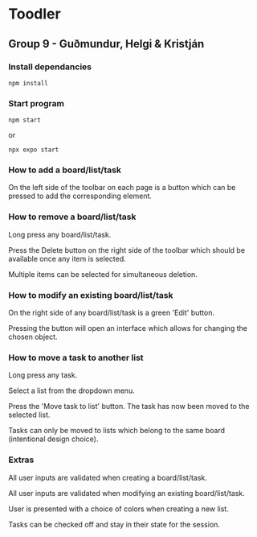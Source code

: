 # Toodler
## Group 9 - Guðmundur, Helgi & Kristján

### Install dependancies

`npm install`

### Start program

`npm start` 

or

`npx expo start`

### How to add a board/list/task

On the left side of the toolbar on each page is a button which can be pressed
to add the corresponding element.

### How to remove a board/list/task

Long press any board/list/task.

Press the Delete button on the right side of the toolbar which should be available once any item is selected.

Multiple items can be selected for simultaneous deletion.

### How to modify an existing board/list/task

On the right side of any board/list/task is a green 'Edit' button.

Pressing the button will open an interface which allows for changing the chosen object.

### How to move a task to another list

Long press any task.

Select a list from the dropdown menu.

Press the 'Move task to list' button. The task has now been moved to the selected list.

Tasks can only be moved to lists which belong to the same board (intentional design choice). 

### Extras

All user inputs are validated when creating a board/list/task.

All user inputs are validated when modifying an existing board/list/task.

User is presented with a choice of colors when creating a new list.

Tasks can be checked off and stay in their state for the session.